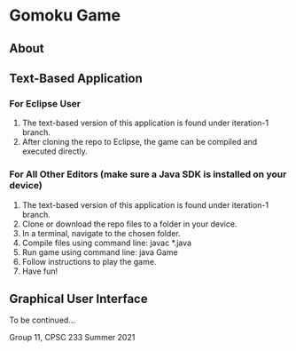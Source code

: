 # Gomoku Game

## About

## Text-Based Application
### For Eclipse User
1. The text-based version of this application is found under iteration-1 branch.
2. After cloning the repo to Eclipse, the game can be compiled and executed directly.

### For All Other Editors (make sure a Java SDK is installed on your device)
1. The text-based version of this application is found under iteration-1 branch.
2. Clone or download the repo files to a folder in your device.
3. In a terminal, navigate to the chosen folder.
4. Compile files using command line: javac *.java
5. Run game using command line: java Game
6. Follow instructions to play the game.
7. Have fun!

## Graphical User Interface
To be continued...


Group 11, CPSC 233 Summer 2021